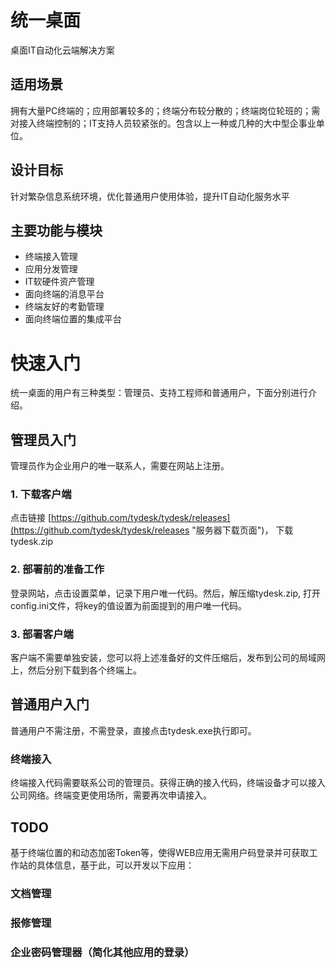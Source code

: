 # 统一桌面
桌面IT自动化云端解决方案

## 适用场景
拥有大量PC终端的；应用部署较多的；终端分布较分散的；终端岗位轮班的；需对接入终端控制的；IT支持人员较紧张的。包含以上一种或几种的大中型企事业单位。

## 设计目标
针对繁杂信息系统环境，优化普通用户使用体验，提升IT自动化服务水平

## 主要功能与模块
- 终端接入管理
- 应用分发管理
- IT软硬件资产管理
- 面向终端的消息平台
- 终端友好的考勤管理
- 面向终端位置的集成平台


# 快速入门
统一桌面的用户有三种类型：管理员、支持工程师和普通用户，下面分别进行介绍。

## 管理员入门
管理员作为企业用户的唯一联系人，需要在网站上注册。

### 1. 下载客户端
点击链接 [https://github.com/tydesk/tydesk/releases](https://github.com/tydesk/tydesk/releases "服务器下载页面")， 下载tydesk.zip
### 2. 部署前的准备工作
登录网站，点击设置菜单，记录下用户唯一代码。然后，解压缩tydesk.zip, 打开config.ini文件，将key的值设置为前面提到的用户唯一代码。
### 3. 部署客户端
客户端不需要单独安装，您可以将上述准备好的文件压缩后，发布到公司的局域网上，然后分别下载到各个终端上。 

## 普通用户入门
普通用户不需注册，不需登录，直接点击tydesk.exe执行即可。 

### 终端接入
终端接入代码需要联系公司的管理员。获得正确的接入代码，终端设备才可以接入公司网络。终端变更使用场所，需要再次申请接入。

## TODO
基于终端位置的和动态加密Token等，使得WEB应用无需用户码登录并可获取工作站的具体信息，基于此，可以开发以下应用：

### 文档管理
### 报修管理
### 企业密码管理器（简化其他应用的登录）


